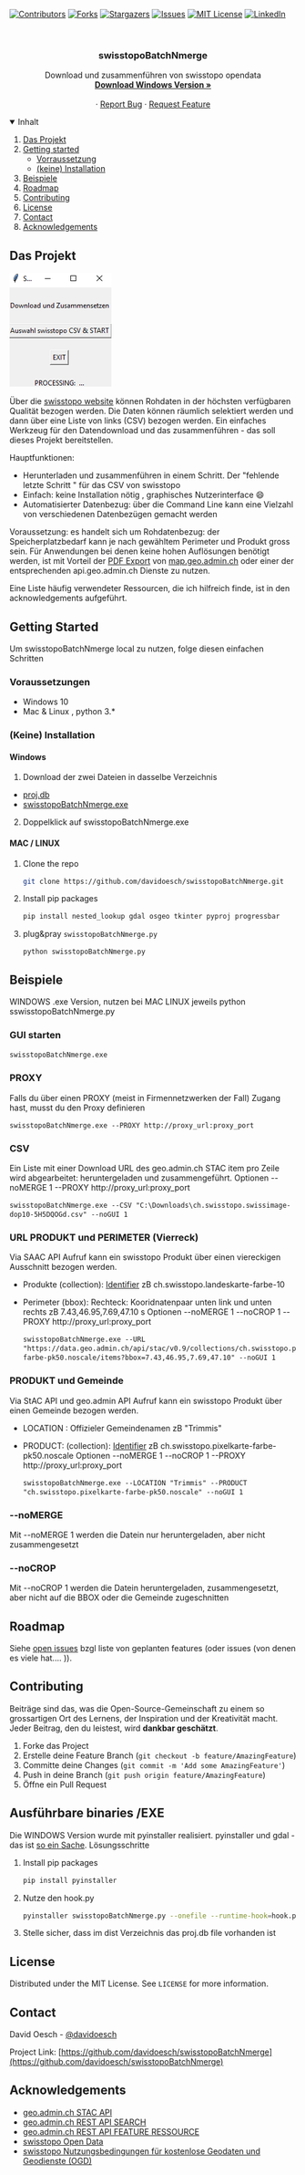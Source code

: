 

<!--
*** Sharing is Caring
*** 
*** 
*** 
-->



<!-- PROJECT SHIELDS -->
<!--
*** I'm using markdown "reference style" links for readability.
*** Reference links are enclosed in brackets [ ] instead of parentheses ( ).
*** See the bottom of this document for the declaration of the reference variables
*** for contributors-url, forks-url, etc. This is an optional, concise syntax you may use.
*** https://www.markdownguide.org/basic-syntax/#reference-style-links
-->
[![Contributors][contributors-shield]][contributors-url]
[![Forks][forks-shield]][forks-url]
[![Stargazers][stars-shield]][stars-url]
[![Issues][issues-shield]][issues-url]
[![MIT License][license-shield]][license-url]
[![LinkedIn][linkedin-shield]][linkedin-url]



<!-- PROJECT LOGO -->
<br />
<p align="center">
  

  <h3 align="center">swisstopoBatchNmerge</h3>

  <p align="center">
    Download und zusammenführen von swisstopo opendata
    <br />
    <a href="https://github.com/davidoesch/swisstopoBatchNmerge/tree/master/dist"><strong>Download Windows Version »</strong></a>
    <br />
    <br />
    <a href="https://github.com/davidoesch/swisstopoBatchNmerge/tree/master/dist"></a>
    ·
    <a href="https://github.com/othneildrew/Best-README-Template/issues">Report Bug</a>
    ·
    <a href="https://github.com/othneildrew/Best-README-Template/issues">Request Feature</a>
  </p>
</p>



<!-- TABLE OF CONTENTS -->
<details open="open">
  <summary>Inhalt</summary>
  <ol>
    <li>
      <a href="#about-the-project">Das Projekt</a>
    </li>
    <li>
      <a href="#getting-started">Getting started</a>
      <ul>
        <li><a href="#prerequisites">Vorraussetzung</a></li>
        <li><a href="#installation">(keine) Installation</a></li>
      </ul>
    </li>
    <li><a href="#usage">Beispiele</a></li>
    <li><a href="#roadmap">Roadmap</a></li>
    <li><a href="#contributing">Contributing</a></li>
    <li><a href="#license">License</a></li>
    <li><a href="#contact">Contact</a></li>
    <li><a href="#acknowledgements">Acknowledgements</a></li>
  </ol>
</details>



<!-- ABOUT THE PROJECT -->
## Das Projekt

[![Product Name Screen Shot][product-screenshot]](https://example.com)

Über die [swisstopo website](https://www.swisstopo.admin.ch/de/geodata.html) können Rohdaten in der höchsten verfügbaren Qualität bezogen werden. Die Daten können räumlich selektiert werden und dann über eine Liste von links (CSV) bezogen werden. Ein einfaches Werkzeug für den Datendownload und das zusammenführen - das soll dieses Projekt bereitstellen.

Hauptfunktionen:
* Herunterladen und zusammenführen in einem Schritt. Der "fehlende letzte Schritt "  für das CSV von swisstopo
* Einfach: keine Installation nötig , graphisches Nutzerinterface   :smile:
* Automatisierter Datenbezug: über die Command Line kann eine Vielzahl von verschiedenen Datenbezügen gemacht werden

Voraussetzung: es handelt sich um Rohdatenbezug: der Speicherplatzbedarf kann je nach gewähltem Perimeter und Produkt gross sein. Für Anwendungen bei denen keine hohen Auflösungen benötigt werden, ist mit Vorteil der [PDF Export](https://help.geo.admin.ch/?ids=41&lang=de) von [map.geo.admin.ch](https://map.geo.admin.ch) oder einer der  entsprechenden api.geo.admin.ch Dienste zu nutzen.

Eine Liste häufig verwendeter Ressourcen, die ich hilfreich finde, ist in den acknowledgements aufgeführt.

<!-- GETTING STARTED -->
## Getting Started

Um swisstopoBatchNmerge local zu nutzen, folge diesen einfachen Schritten

### Voraussetzungen

- Windows 10  
- Mac & Linux , python 3.*

### (Keine) Installation

#### Windows

1. Download der zwei Dateien in dasselbe Verzeichnis 
  - [proj.db](https://github.com/davidoesch/swisstopoBatchNmerge/raw/master/dist/proj.db)
  - [swisstopoBatchNmerge.exe](https://github.com/davidoesch/swisstopoBatchNmerge/raw/master/dist/swisstopoBatchNmerge.exe)
2. Doppelklick auf  swisstopoBatchNmerge.exe

#### MAC / LINUX

1. Clone the repo
   ```sh
   git clone https://github.com/davidoesch/swisstopoBatchNmerge.git
   ```
2. Install pip packages
   ```sh
   pip install nested_lookup gdal osgeo tkinter pyproj progressbar 
   ```
4. plug&pray `swisstopoBatchNmerge.py`
   ```PY
   python swisstopoBatchNmerge.py
   ```



<!-- USAGE EXAMPLES -->
## Beispiele
WINDOWS .exe Version,  nutzen bei MAC LINUX jeweils python sswisstopoBatchNmerge.py

### GUI starten
   ```PY
   swisstopoBatchNmerge.exe
   ```
### PROXY 
Falls du über einen PROXY (meist in Firmennetzwerken der Fall) Zugang hast, musst du den Proxy definieren

   ```PY
   swisstopoBatchNmerge.exe --PROXY http://proxy_url:proxy_port
   ```
### CSV 
Ein Liste mit einer Download URL des geo.admin.ch STAC item pro Zeile wird  abgearbeitet: heruntergeladen und zusammengeführt. 
Optionen --noMERGE 1 --PROXY http://proxy_url:proxy_port

   ```PY
   swisstopoBatchNmerge.exe --CSV "C:\Downloads\ch.swisstopo.swissimage-dop10-5H5DQOGd.csv" --noGUI 1 
   ```
### URL PRODUKT und PERIMETER (Vierreck) 
Via SAAC API Aufruf kann ein swisstopo Produkt über einen viereckigen Ausschnitt bezogen werden.
- Produkte (collection): [Identifier](https://stacindex.org/catalogs/datageoadminch#/?t=collections) zB ch.swisstopo.landeskarte-farbe-10 
- Perimeter (bbox): Rechteck: Kooridnatenpaar unten link und unten rechts zB  7.43,46.95,7.69,47.10 s
Optionen --noMERGE 1 --noCROP 1 --PROXY http://proxy_url:proxy_port

   ```PY
   swisstopoBatchNmerge.exe --URL "https://data.geo.admin.ch/api/stac/v0.9/collections/ch.swisstopo.pixelkarte-farbe-pk50.noscale/items?bbox=7.43,46.95,7.69,47.10" --noGUI 1 
   ```
### PRODUKT und Gemeinde 
Via StAC API und geo.admin API Aufruf kann ein swisstopo Produkt über einen Gemeinde bezogen werden.
- LOCATION : Offizieler Gemeindenamen zB "Trimmis" 
- PRODUCT: (collection): [Identifier](https://stacindex.org/catalogs/datageoadminch#/?t=collections) zB ch.swisstopo.pixelkarte-farbe-pk50.noscale 
Optionen --noMERGE 1 --noCROP 1 --PROXY http://proxy_url:proxy_port

   ```PY
   swisstopoBatchNmerge.exe --LOCATION "Trimmis" --PRODUCT "ch.swisstopo.pixelkarte-farbe-pk50.noscale" --noGUI 1 
   ```
 ### --noMERGE 
 Mit --noMERGE 1 werden die Datein nur heruntergeladen, aber nicht zusammengesetzt
 
 ### --noCROP 
 Mit --noCROP 1 werden die Datein heruntergeladen,  zusammengesetzt, aber nicht auf die BBOX oder die Gemeinde zugeschnitten
 

<!-- ROADMAP -->
## Roadmap

Siehe [open issues](https://github.com/davidoesch/swisstopoBatchNmerge/issues) bzgl liste von geplanten features (oder issues (von denen es viele hat.... )).



<!-- CONTRIBUTING -->
## Contributing

Beiträge sind das, was die Open-Source-Gemeinschaft zu einem so grossartigen Ort des Lernens, der Inspiration und der Kreativität macht. Jeder Beitrag, den du leistest, wird **dankbar geschätzt**.

1. Forke das Project
2. Erstelle  deine Feature Branch (`git checkout -b feature/AmazingFeature`)
3. Committe deine Changes (`git commit -m 'Add some AmazingFeature'`)
4. Push in deine Branch (`git push origin feature/AmazingFeature`)
5. Öffne ein Pull Request

## Ausführbare binaries /EXE

Die WINDOWS Version wurde mit pyinstaller realisiert. pyinstaller und gdal - das ist [so ein Sache](https://stackoverflow.com/questions/56472933/pyinstaller-executable-fails).
Lösungsschritte

1. Install pip packages
   ```sh
   pip install pyinstaller 
   ```
2. Nutze den hook.py 
   ```sh
   pyinstaller swisstopoBatchNmerge.py --onefile --runtime-hook=hook.py 
   ```
3. Stelle sicher, dass im dist Verzeichnis das proj.db file vorhanden ist

<!-- LICENSE -->
## License

Distributed under the MIT License. See `LICENSE` for more information.



<!-- CONTACT -->
## Contact

David Oesch - [@davidoesch](https://twitter.com/davidoesch)

Project Link: [https://github.com/davidoesch/swisstopoBatchNmerge](https://github.com/davidoesch/swisstopoBatchNmerge)



<!-- ACKNOWLEDGEMENTS -->
## Acknowledgements
* [geo.admin.ch STAC API](https://www.geo.admin.ch/stac-api)
* [geo.admin.ch REST API SEARCH](https://api3.geo.admin.ch/services/sdiservices.html#search)
* [geo.admin.ch REST API FEATURE RESSOURCE](https://api3.geo.admin.ch/services/sdiservices.html#feature-resource)
* [swisstopo Open Data ](https://www.swisstopo.admin.ch/de/geodata.html)
* [swisstopo Nutzungsbedingungen für kostenlose Geodaten und Geodienste (OGD)](https://www.swisstopo.admin.ch/de/home/meta/konditionen/geodaten/ogd.html)






<!-- MARKDOWN LINKS & IMAGES -->
<!-- https://www.markdownguide.org/basic-syntax/#reference-style-links -->
[contributors-shield]: https://img.shields.io/github/contributors/davidoesch/swisstopoBatchNmerge.svg?style=for-the-badge
[contributors-url]: https://github.com/davidoesch/swisstopoBatchNmerge/graphs/contributors
[forks-shield]: https://img.shields.io/github/forks/davidoesch/swisstopoBatchNmerge.svg?style=for-the-badge
[forks-url]: https://github.com/davidoesch/swisstopoBatchNmerge/network/members
[stars-shield]: https://img.shields.io/github/stars/davidoesch/swisstopoBatchNmerge.svg?style=for-the-badge
[stars-url]: https://github.com/davidoesch/swisstopoBatchNmergee/stargazers
[issues-shield]: https://img.shields.io/github/issues/davidoesch/swisstopoBatchNmerge.svg?style=for-the-badge
[issues-url]: https://github.com/davidoesch/swisstopoBatchNmerge/issues
[license-shield]: https://img.shields.io/github/license/davidoesch/swisstopoBatchNmerge.svg?style=for-the-badge
[license-url]: https://github.com/davidoesch/swisstopoBatchNmerge/blob/master/LICENSE.txt
[linkedin-shield]: https://img.shields.io/badge/-LinkedIn-black.svg?style=for-the-badge&logo=linkedin&colorB=555
[linkedin-url]: https://linkedin.com/in/davidoesch
[product-screenshot]: images/Screenshot.png
